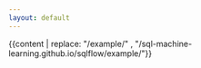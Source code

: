 ```yaml
---
layout: default
---
```


<script>
    document.getElementsByClassName('site-title')[0].innerHTML = "<img src='/sql-machine-learning.github.io/assets/sqlflow-logo.svg' style='height: 30px' />"
</script>

<style>
a {color: #1BA2FF}
</style>

{{content | replace: "/example/" , "/sql-machine-learning.github.io/sqlflow/example/"}}


